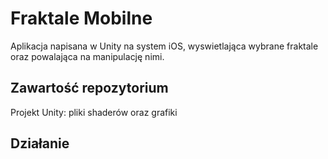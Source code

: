# Fraktale Mobilne

Aplikacja napisana w Unity na system iOS, wyswietlająca wybrane fraktale oraz powalająca na manipulację nimi.

## Zawartość repozytorium

Projekt Unity: pliki shaderów oraz grafiki

## Działanie

